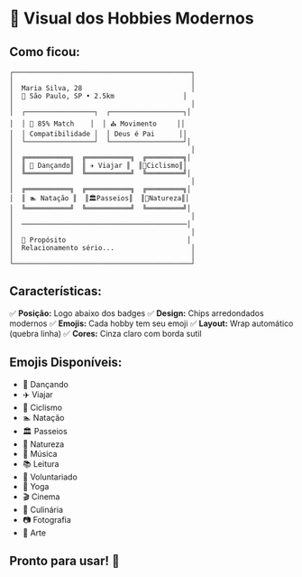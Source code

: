 # 🎨 Visual dos Hobbies Modernos

## Como ficou:

```
┌────────────────────────────────────────────┐
│                                            │
│  Maria Silva, 28                           │
│  📍 São Paulo, SP • 2.5km                 │
│                                            │
│  ┌─────────────────┐  ┌──────────────────┐│
│  │ 🎯 85% Match    │  │ ⛪ Movimento     ││
│  │ Compatibilidade │  │ Deus é Pai      ││
│  └─────────────────┘  └──────────────────┘│
│                                            │
│  ╔═══════════╗  ╔═══════════╗  ╔═════════╗│
│  ║ 💃 Dançando║  ║ ✈️ Viajar ║  ║🚴Ciclismo║│
│  ╚═══════════╝  ╚═══════════╝  ╚═════════╝│
│                                            │
│  ╔═══════════╗  ╔═══════════╗  ╔═════════╗│
│  ║ 🏊 Natação ║  ║🏛️Passeios║  ║🌿Natureza║│
│  ╚═══════════╝  ╚═══════════╝  ╚═════════╝│
│                                            │
│  ─────────────────────────────────────────│
│                                            │
│  💫 Propósito                              │
│  Relacionamento sério...                   │
│                                            │
└────────────────────────────────────────────┘
```

## Características:

✅ **Posição:** Logo abaixo dos badges
✅ **Design:** Chips arredondados modernos
✅ **Emojis:** Cada hobby tem seu emoji
✅ **Layout:** Wrap automático (quebra linha)
✅ **Cores:** Cinza claro com borda sutil

## Emojis Disponíveis:

- 💃 Dançando
- ✈️ Viajar
- 🚴 Ciclismo
- 🏊 Natação
- 🏛️ Passeios
- 🌿 Natureza
- 🎵 Música
- 📚 Leitura
- 🤝 Voluntariado
- 🧘 Yoga
- 🎬 Cinema
- 🍳 Culinária
- 📷 Fotografia
- 🎨 Arte

## Pronto para usar! 🎉
